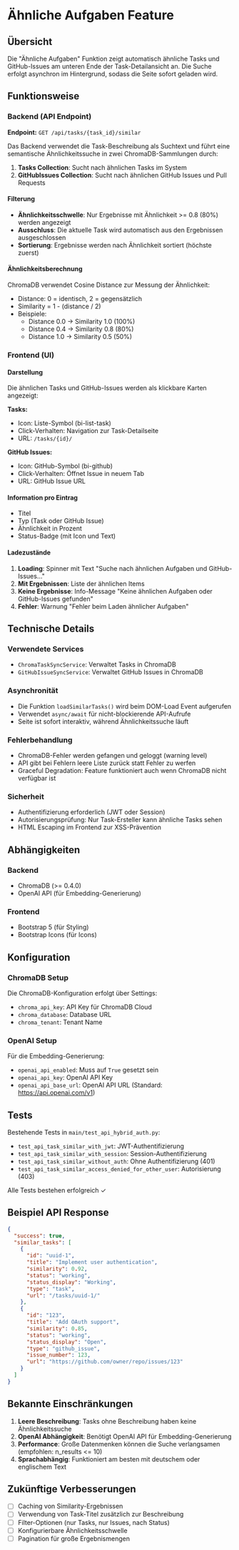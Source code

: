 # Ähnliche Aufgaben Feature

## Übersicht

Die "Ähnliche Aufgaben" Funktion zeigt automatisch ähnliche Tasks und GitHub-Issues am unteren Ende der Task-Detailansicht an. Die Suche erfolgt asynchron im Hintergrund, sodass die Seite sofort geladen wird.

## Funktionsweise

### Backend (API Endpoint)

**Endpoint:** `GET /api/tasks/{task_id}/similar`

Das Backend verwendet die Task-Beschreibung als Suchtext und führt eine semantische Ähnlichkeitssuche in zwei ChromaDB-Sammlungen durch:

1. **Tasks Collection**: Sucht nach ähnlichen Tasks im System
2. **GitHubIssues Collection**: Sucht nach ähnlichen GitHub Issues und Pull Requests

#### Filterung

- **Ähnlichkeitsschwelle**: Nur Ergebnisse mit Ähnlichkeit >= 0.8 (80%) werden angezeigt
- **Ausschluss**: Die aktuelle Task wird automatisch aus den Ergebnissen ausgeschlossen
- **Sortierung**: Ergebnisse werden nach Ähnlichkeit sortiert (höchste zuerst)

#### Ähnlichkeitsberechnung

ChromaDB verwendet Cosine Distance zur Messung der Ähnlichkeit:
- Distance: 0 = identisch, 2 = gegensätzlich
- Similarity = 1 - (distance / 2)
- Beispiele:
  - Distance 0.0 → Similarity 1.0 (100%)
  - Distance 0.4 → Similarity 0.8 (80%)
  - Distance 1.0 → Similarity 0.5 (50%)

### Frontend (UI)

#### Darstellung

Die ähnlichen Tasks und GitHub-Issues werden als klickbare Karten angezeigt:

**Tasks:**
- Icon: Liste-Symbol (bi-list-task)
- Click-Verhalten: Navigation zur Task-Detailseite
- URL: `/tasks/{id}/`

**GitHub Issues:**
- Icon: GitHub-Symbol (bi-github)
- Click-Verhalten: Öffnet Issue in neuem Tab
- URL: GitHub Issue URL

#### Information pro Eintrag

- Titel
- Typ (Task oder GitHub Issue)
- Ähnlichkeit in Prozent
- Status-Badge (mit Icon und Text)

#### Ladezustände

1. **Loading**: Spinner mit Text "Suche nach ähnlichen Aufgaben und GitHub-Issues..."
2. **Mit Ergebnissen**: Liste der ähnlichen Items
3. **Keine Ergebnisse**: Info-Message "Keine ähnlichen Aufgaben oder GitHub-Issues gefunden"
4. **Fehler**: Warnung "Fehler beim Laden ähnlicher Aufgaben"

## Technische Details

### Verwendete Services

- `ChromaTaskSyncService`: Verwaltet Tasks in ChromaDB
- `GitHubIssueSyncService`: Verwaltet GitHub Issues in ChromaDB

### Asynchronität

- Die Funktion `loadSimilarTasks()` wird beim DOM-Load Event aufgerufen
- Verwendet `async/await` für nicht-blockierende API-Aufrufe
- Seite ist sofort interaktiv, während Ähnlichkeitssuche läuft

### Fehlerbehandlung

- ChromaDB-Fehler werden gefangen und geloggt (warning level)
- API gibt bei Fehlern leere Liste zurück statt Fehler zu werfen
- Graceful Degradation: Feature funktioniert auch wenn ChromaDB nicht verfügbar ist

### Sicherheit

- Authentifizierung erforderlich (JWT oder Session)
- Autorisierungsprüfung: Nur Task-Ersteller kann ähnliche Tasks sehen
- HTML Escaping im Frontend zur XSS-Prävention

## Abhängigkeiten

### Backend
- ChromaDB (>= 0.4.0)
- OpenAI API (für Embedding-Generierung)

### Frontend
- Bootstrap 5 (für Styling)
- Bootstrap Icons (für Icons)

## Konfiguration

### ChromaDB Setup

Die ChromaDB-Konfiguration erfolgt über Settings:
- `chroma_api_key`: API Key für ChromaDB Cloud
- `chroma_database`: Database URL
- `chroma_tenant`: Tenant Name

### OpenAI Setup

Für die Embedding-Generierung:
- `openai_api_enabled`: Muss auf `True` gesetzt sein
- `openai_api_key`: OpenAI API Key
- `openai_api_base_url`: OpenAI API URL (Standard: https://api.openai.com/v1)

## Tests

Bestehende Tests in `main/test_api_hybrid_auth.py`:
- `test_api_task_similar_with_jwt`: JWT-Authentifizierung
- `test_api_task_similar_with_session`: Session-Authentifizierung
- `test_api_task_similar_without_auth`: Ohne Authentifizierung (401)
- `test_api_task_similar_access_denied_for_other_user`: Autorisierung (403)

Alle Tests bestehen erfolgreich ✓

## Beispiel API Response

```json
{
  "success": true,
  "similar_tasks": [
    {
      "id": "uuid-1",
      "title": "Implement user authentication",
      "similarity": 0.92,
      "status": "working",
      "status_display": "Working",
      "type": "task",
      "url": "/tasks/uuid-1/"
    },
    {
      "id": "123",
      "title": "Add OAuth support",
      "similarity": 0.85,
      "status": "working",
      "status_display": "Open",
      "type": "github_issue",
      "issue_number": 123,
      "url": "https://github.com/owner/repo/issues/123"
    }
  ]
}
```

## Bekannte Einschränkungen

1. **Leere Beschreibung**: Tasks ohne Beschreibung haben keine Ähnlichkeitssuche
2. **OpenAI Abhängigkeit**: Benötigt OpenAI API für Embedding-Generierung
3. **Performance**: Große Datenmenken können die Suche verlangsamen (empfohlen: n_results <= 10)
4. **Sprachabhängig**: Funktioniert am besten mit deutschem oder englischem Text

## Zukünftige Verbesserungen

- [ ] Caching von Similarity-Ergebnissen
- [ ] Verwendung von Task-Titel zusätzlich zur Beschreibung
- [ ] Filter-Optionen (nur Tasks, nur Issues, nach Status)
- [ ] Konfigurierbare Ähnlichkeitsschwelle
- [ ] Pagination für große Ergebnismengen
